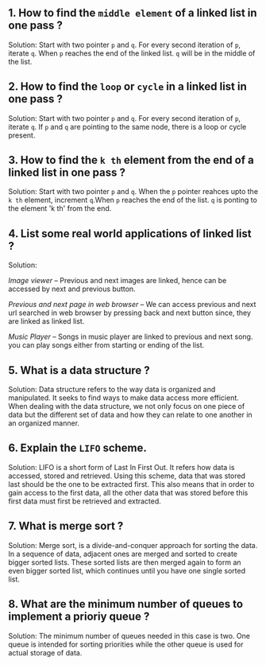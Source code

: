 ## 1. How to find the `middle element` of a linked list in one pass ?
Solution: Start with two pointer `p` and `q`. For every second iteration of `p`, iterate `q`. When `p` reaches the end of the linked list. `q` will be in the middle of the list.

## 2. How to find the `loop` or `cycle` in a linked list in one pass ?
Solution: Start with two pointer `p` and `q`. For every second iteration of `p`, iterate `q`. If `p` and `q` are pointing to the same node, there is a loop or cycle present.

## 3. How to find the `k th` element from the end of a linked list in one pass ?
Solution: Start with two pointer `p` and `q`. When the `p` pointer reahces upto the `k th` element, increment `q`.When `p` reaches the end of the list. `q` is ponting to the element 'k th' from the end.

## 4. List some real world applications of linked list ?
Solution:

*Image viewer* – Previous and next images are linked, hence can be accessed by next and previous button.

*Previous and next page in web browser* – We can access previous and next url searched in web browser by pressing back and next button since, they are linked as linked list.

*Music Player* – Songs in music player are linked to previous and next song. you can play songs either from starting or ending of the list.

## 5. What is a data structure ?

Solution: Data structure refers to the way data is organized and manipulated. It seeks to find ways to make data access more efficient. When dealing with the data structure, we not only focus on one piece of data but the different set of data and how they can relate to one another in an organized manner.

## 6. Explain the `LIFO` scheme.

Solution: LIFO is a short form of Last In First Out. It refers how data is accessed, stored and retrieved. Using this scheme, data that was stored last should be the one to be extracted first. This also means that in order to gain access to the first data, all the other data that was stored before this first data must first be retrieved and extracted.

## 7. What is merge sort ?

Solution: Merge sort, is a  divide-and-conquer approach for sorting the data. In a sequence of data, adjacent ones are merged and sorted to create bigger sorted lists. These sorted lists are then merged again to form an even bigger sorted list, which continues until you have one single sorted list.

## 8. What are the minimum number of queues to implement a prioriy queue ?

Solution: The minimum number of queues needed in this case is two. One queue is intended for sorting priorities while the other queue is used for actual storage of data.

